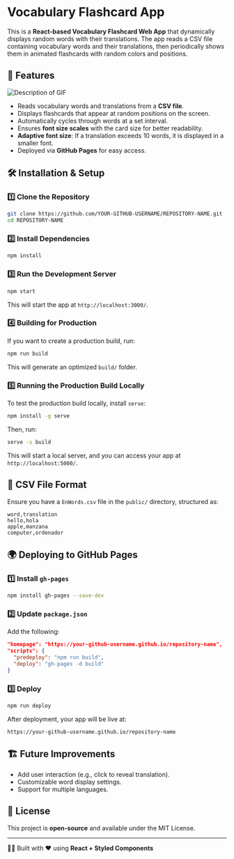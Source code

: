 # Vocabulary Flashcard App

This is a **React-based Vocabulary Flashcard Web App** that dynamically displays random words with their translations. The app reads a CSV file containing vocabulary words and their translations, then periodically shows them in animated flashcards with random colors and positions.

## 🚀 Features
![Description of GIF](https://github.com/WuqianMa/Virus_like_pop-up_window_vocabulary_memory/ex.jpg)

- Reads vocabulary words and translations from a **CSV file**.
- Displays flashcards that appear at random positions on the screen.
- Automatically cycles through words at a set interval.
- Ensures **font size scales** with the card size for better readability.
- **Adaptive font size**: If a translation exceeds 10 words, it is displayed in a smaller font.
- Deployed via **GitHub Pages** for easy access.

## 🛠️ Installation & Setup

### **1️⃣ Clone the Repository**
```sh
git clone https://github.com/YOUR-GITHUB-USERNAME/REPOSITORY-NAME.git
cd REPOSITORY-NAME
```

### **2️⃣ Install Dependencies**
```sh
npm install
```

### **3️⃣ Run the Development Server**
```sh
npm start
```
This will start the app at `http://localhost:3000/`.

### **4️⃣ Building for Production**
If you want to create a production build, run:
```sh
npm run build
```
This will generate an optimized `build/` folder.

### **5️⃣ Running the Production Build Locally**
To test the production build locally, install `serve`:
```sh
npm install -g serve
```
Then, run:
```sh
serve -s build
```
This will start a local server, and you can access your app at `http://localhost:5000/`.

## 📁 CSV File Format
Ensure you have a `EnWords.csv` file in the `public/` directory, structured as:
```csv
word,translation
hello,hola
apple,manzana
computer,ordenador
```

## 🌍 Deploying to GitHub Pages
### **1️⃣ Install `gh-pages`**
```sh
npm install gh-pages --save-dev
```

### **2️⃣ Update `package.json`**
Add the following:
```json
"homepage": "https://your-github-username.github.io/repository-name",
"scripts": {
  "predeploy": "npm run build",
  "deploy": "gh-pages -d build"
}
```

### **3️⃣ Deploy**
```sh
npm run deploy
```
After deployment, your app will be live at:
```
https://your-github-username.github.io/repository-name
```

## 🏗️ Future Improvements
- Add user interaction (e.g., click to reveal translation).
- Customizable word display settings.
- Support for multiple languages.

## 📝 License
This project is **open-source** and available under the MIT License.

---
👨‍💻 Built with ❤️ using **React + Styled Components**




